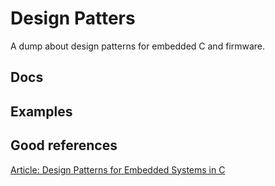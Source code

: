 # Design Patters

A dump about design patterns for embedded C and firmware.

## Docs

## Examples

## Good references

[Article: Design Patterns for Embedded Systems in C](https://www.geeksforgeeks.org/design-patterns-for-embedded-systems-in-c/)